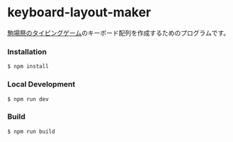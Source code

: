 # keyboard-layout-maker

[駒場祭のタイピングゲーム](https://github.com/ut-code/typing-game)のキーボード配列を作成するためのプログラムです。

### Installation

```
$ npm install
```

### Local Development

```
$ npm run dev
```

### Build

```
$ npm run build
```
